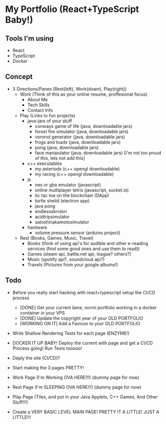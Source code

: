 # My Portfolio (React+TypeScript Baby!)
## Tools I'm using
  - React
  - TypeScript
  - Docker

## Concept
  - 3 Directions/Panes (Rest(left), Work(down), Play(right))
    - Work (Think of this as your online resume, proffesional focus)
      - About Me
      - Tech Skills
      - Contact Info
    - Play (Links to fun projects)
      - java-jars of your stuff
        - conways game of life (java, downloadable jars)
        - forest fire simulator (java, downloadable jars)
        - voronoi generator (java, downloadable jars)
        - frogs and toads (java, downloadable jars)
        - pong (java, downloadable jars)
        - face manipulator (java, downloadable jars) [I'm not too proud of this, lets not add this]
      - c++ executables
        - my asteriods (c++ opengl downloadable)
        - my racing (c++ opengl downloadable)
      - js
        - nes or gba emulator (javascript)
        - online multiplayer tetris (javascript, socket.io)
        - tic tac toe on the blockchain (DApp)
        - turtle sheild (electron app)
        - java pong
        - endlessskrrskrr
        - acidtripsimulator
        - satoshinakamotosimulator
      - hardware
        - volume pressure sensor (arduino project)
    - Rest (Books, Games, Music, Travel)
      - Books (think of using api's for audible and other e-reading services (find some good ones and use them to read))
      - Games (steam api, battle.net api, league? others?)
      - Music (spotify api?, soundcloud api?)
      - Travels (Pictures from your google albums!)

## Todo
  - Before you really start hacking with react+typescript setup the CI/CD process
    - [DONE] Get your current lame, normi portfolio working in a docker container in your VPS
    - [DONE] Update the copyright year of your OLD PORTFOLIO
    - [WORKING ON IT] Add a Favicon to your OLD PORTFOLIO

  - Write Shallow Rendering Tests for each page (ENZYME!)
  - DOCKER IT UP BABY! Deploy the current with page and get a CI/CD Process going! Run Tests tooooo!

  - Deply the site (CI/CD)?

  - Start making the 3 pages PRETTY!

  - Work Page (I'm Working OVA HERE!!!) (dummy page for now)
  - Rest Page (I'm SLEEPING OVA HERE!!!) (dummy page for now)
  - Play Page (Tiles, and put in your Java Applets, C++ Games, And Other Stuff!!!)

  - Create a VERY BASIC LEVEL MAIN PAGE! PRETTY IT A LITTLE! JUST A LITTLE!!!
